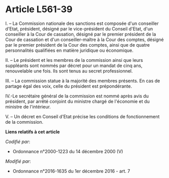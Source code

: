 # Article L561-39

I. – La Commission nationale des sanctions est composée d'un conseiller d'Etat, président, désigné par le vice-président du
Conseil d'Etat, d'un conseiller à la Cour de cassation, désigné par le premier président de la Cour de cassation et d'un
conseiller-maître à la Cour des comptes, désigné par le premier président de la Cour des comptes, ainsi que de quatre
personnalités qualifiées en matière juridique ou économique.

II. – Le président et les membres de la commission ainsi que leurs suppléants sont nommés par décret pour un mandat de cinq
ans, renouvelable une fois. Ils sont tenus au secret professionnel.

III. – La commission statue à la majorité des membres présents. En cas de partage égal des voix, celle du président est
prépondérante.

IV.-Le secrétaire général de la commission est nommé après avis du président, par arrêté conjoint du ministre chargé de
l'économie et du ministre de l'intérieur.

V. – Un décret en Conseil d'Etat précise les conditions de fonctionnement de la commission.

**Liens relatifs à cet article**

_Codifié par_:

  - Ordonnance n°2000-1223 du 14 décembre 2000 (V)

_Modifié par_:

  - Ordonnance n°2016-1635 du 1er décembre 2016 - art. 7
